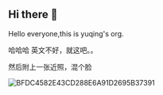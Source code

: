 ## Hi there 👋

<!--

**Here are some ideas to get you started:**

🙋‍♀️ A short introduction - what is your organization all about?
🌈 Contribution guidelines - how can the community get involved?
👩‍💻 Useful resources - where can the community find your docs? Is there anything else the community should know?
🍿 Fun facts - what does your team eat for breakfast?
🧙 Remember, you can do mighty things with the power of [Markdown](https://docs.github.com/github/writing-on-github/getting-started-with-writing-and-formatting-on-github/basic-writing-and-formatting-syntax)
-->
Hello everyone,this is yuqing's org.

哈哈哈  英文不好，就这吧。。

然后附上一张近照，混个脸

![BFDC4582E43CD288E6A91D2695B37391](https://user-images.githubusercontent.com/26847426/150095041-e0db40d8-c431-4446-8bdc-9d723381200a.jpg)
